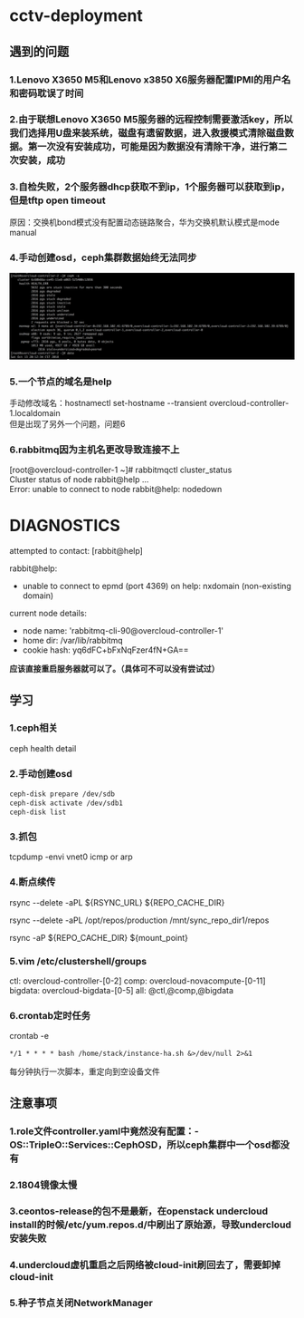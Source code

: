 # cctv-deployment

## 遇到的问题

### 1.Lenovo X3650 M5和Lenovo x3850 X6服务器配置IPMI的用户名和密码耽误了时间

### 2.由于联想Lenovo X3650 M5服务器的远程控制需要激活key，所以我们选择用U盘来装系统，磁盘有遗留数据，进入救援模式清除磁盘数据。第一次没有安装成功，可能是因为数据没有清除干净，进行第二次安装，成功

### 3.自检失败，2个服务器dhcp获取不到ip，1个服务器可以获取到ip，但是tftp open timeout

原因：交换机bond模式没有配置动态链路聚合，华为交换机默认模式是mode manual

### 4.手动创建osd，ceph集群数据始终无法同步

![](/assets/ceph-s.png)

### 5.一个节点的域名是help

手动修改域名：hostnamectl set-hostname --transient overcloud-controller-1.localdomain  
但是出现了另外一个问题，问题6

### 6.rabbitmq因为主机名更改导致连接不上

\[root@overcloud-controller-1 ~\]\# rabbitmqctl cluster\_status  
Cluster status of node rabbit@help ...  
Error: unable to connect to node rabbit@help: nodedown

# DIAGNOSTICS

attempted to contact: \[rabbit@help\]

rabbit@help:

* unable to connect to epmd \(port 4369\) on help: nxdomain \(non-existing domain\)

current node details:

* node name: 'rabbitmq-cli-90@overcloud-controller-1'
* home dir: /var/lib/rabbitmq
* cookie hash: yq6dFC+bFxNqFzer4fN+GA==

**应该直接重启服务器就可以了。（具体可不可以没有尝试过）**

## 学习

### 1.ceph相关

ceph health detail

### 2.手动创建osd

```
ceph-disk prepare /dev/sdb
ceph-disk activate /dev/sdb1
ceph-disk list
```

### 3.抓包

tcpdump -envi vnet0 icmp or arp

### 4.断点续传

rsync --delete -aPL ${RSYNC\_URL} ${REPO\_CACHE\_DIR}

rsync --delete -aPL /opt/repos/production /mnt/sync\_repo\_dir1/repos

rsync -aP ${REPO\_CACHE\_DIR} ${mount\_point}


### 5.vim /etc/clustershell/groups
ctl: overcloud-controller-[0-2]
comp: overcloud-novacompute-[0-11]
bigdata: overcloud-bigdata-[0-5]
all: @ctl,@comp,@bigdata

### 6.crontab定时任务
crontab -e
```
*/1 * * * * bash /home/stack/instance-ha.sh &>/dev/null 2>&1
```
每分钟执行一次脚本，重定向到空设备文件

## 注意事项

### 1.role文件controller.yaml中竟然没有配置：- OS::TripleO::Services::CephOSD，所以ceph集群中一个osd都没有

### 2.1804镜像太慢

### 3.ceontos-release的包不是最新，在openstack undercloud install的时候/etc/yum.repos.d/中刷出了原始源，导致undercloud安装失败

### 4.undercloud虚机重启之后网络被cloud-init刷回去了，需要卸掉cloud-init

### 5.种子节点关闭NetworkManager



